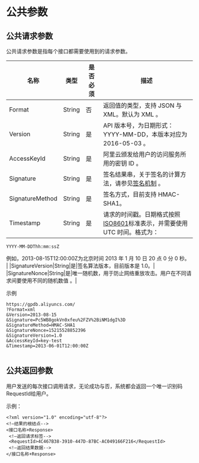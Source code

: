 # 公共参数

## 公共请求参数

公共请求参数是指每个接口都需要使用到的请求参数。

|名称|类型|是否必须|描述|
|--|--|----|--|
|Format|String|否|返回值的类型，支持 JSON 与 XML。默认为 XML 。|
|Version|String|是|API 版本号，为日期形式：YYYY-MM-DD，本版本对应为 2016-05-03 。|
|AccessKeyId|String|是|阿里云颁发给用户的访问服务所用的密钥 ID 。|
|Signature|String|是|签名结果串，关于签名的计算方法，请参见[签名机制](/cn.zh-CN/API参考/签名机制.md) 。|
|SignatureMethod|String|是|签名方式，目前支持 HMAC-SHA1。|
|Timestamp|String|是|请求的时间戳。日期格式按照 [ISO8601](http://zh.wikipedia.org/wiki/ISO_8601)标准表示，并需要使用 UTC 时间。格式为：

```
YYYY-MM-DDThh:mm:ssZ
```

 例如，2013-08-15T12:00:00Z为北京时间 2013 年 1 月 10 日 20 点 0 分 0 秒。 |
|SignatureVersion|String|是|签名算法版本，目前版本是 1.0。|
|SignatureNonce|String|是|唯一随机数，用于防止网络重放攻击。用户在不同请求间要使用不同的随机数值 。|

示例

```
https://gpdb.aliyuncs.com/ 
?Format=xml 
&Version=2013-08-15 
&Signature=Pc5WB8gokVn0xfeu%2FZV%2BiNM1dgI%3D  
&SignatureMethod=HMAC-SHA1 
&SignatureNonce=15215528852396 
&SignatureVersion=1.0 
&AccessKeyId=key-test 
&Timestamp=2013-06-01T12:00:00Z
			
```

## 公共返回参数

用户发送的每次接口调用请求，无论成功与否，系统都会返回一个唯一识别码 RequestId给用户。

示例：

```
<?xml version="1.0" encoding="utf-8"?>  
<!—结果的根结点--> 
<接口名称+Response> 
 <!—返回请求标签--> 
 <RequestId>4C467B38-3910-447D-87BC-AC049166F216</RequestId> 
 <!—返回结果数据--> 
</接口名称+Response> 
			
```

